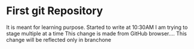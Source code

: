 # First git Repository
It is meant for learning purpose.
Started to write at 10:30AM
I am trying to stage multiple at a time
This change is made from GitHub browser....
This change will be reflected only in branchone